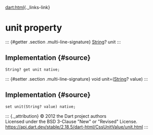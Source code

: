 [dart:html](../../dart-html/dart-html-library){._links-link}

unit property
=============

::: {#getter .section .multi-line-signature}
[String](../../dart-core/string-class)? unit
:::

Implementation {#source}
--------------

``` {.language-dart data-language="dart"}
String? get unit native;
```

::: {#setter .section .multi-line-signature}
void unit=([String](../../dart-core/string-class)? value)
:::

Implementation {#source}
--------------

``` {.language-dart data-language="dart"}
set unit(String? value) native;
```

::: {._attribution}
© 2012 the Dart project authors\
Licensed under the BSD 3-Clause \"New\" or \"Revised\" License.\
<https://api.dart.dev/stable/2.18.5/dart-html/CssUnitValue/unit.html>
:::
